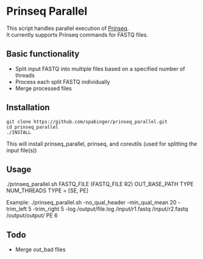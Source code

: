 Prinseq Parallel
================

This script handles parallel execution of [Prinseq](http://prinseq.sourceforge.net).<br/>
It currently supports Prinseq commands for FASTQ files.

Basic functionality
-------------------
* Split input FASTQ into multiple files based on a specified number of threads
* Process each split FASTQ individually
* Merge processed files

Installation
------------
```
git clone https://github.com/spabinger/prinseq_parallel.git
cd prinseq_parallel
./INSTALL
```

This will install prinseq_parallel, prinseq, and coreutils (used for splitting the input file(s))

Usage
-----
./prinseq_parallel.sh <PRINSEQ COMMANDS> FASTQ_FILE (FASTQ_FILE R2) OUT_BASE_PATH TYPE NUM_THREADS
TYPE = [SE, PE]

Example:
./prinseq_parallel.sh -no_qual_header -min_qual_mean 20 -trim_left 5 -trim_right 5 -log /output/file.log /input/r1.fastq /input/r2.fastq /output/output/ PE 6

Todo
----
* Merge out_bad files
